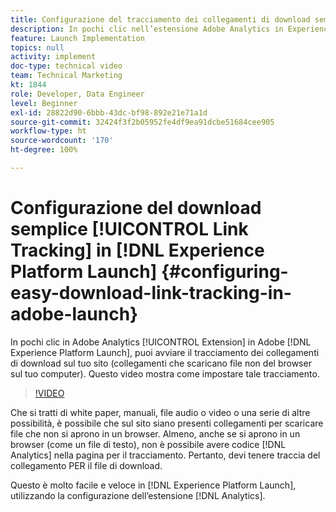 ```yaml
---
title: Configurazione del tracciamento dei collegamenti di download semplice in Experience Platform Launch
description: In pochi clic nell’estensione Adobe Analytics in Experience Platform Launch, puoi iniziare a monitorare i collegamenti di download sul tuo sito (collegamenti che scaricano file non-browser sul tuo computer). Questo video mostra come impostare tale tracciamento.
feature: Launch Implementation
topics: null
activity: implement
doc-type: technical video
team: Technical Marketing
kt: 1844
role: Developer, Data Engineer
level: Beginner
exl-id: 28822d90-6bbb-43dc-bf98-892e21e71a1d
source-git-commit: 32424f3f2b05952fe4df9ea91dcbe51684cee905
workflow-type: ht
source-wordcount: '170'
ht-degree: 100%

---
```


# Configurazione del download semplice [!UICONTROL Link Tracking] in [!DNL Experience Platform Launch] {#configuring-easy-download-link-tracking-in-adobe-launch}

In pochi clic in Adobe Analytics [!UICONTROL Extension] in Adobe [!DNL Experience Platform Launch], puoi avviare il tracciamento dei collegamenti di download sul tuo sito (collegamenti che scaricano file non del browser sul tuo computer). Questo video mostra come impostare tale tracciamento.

>[!VIDEO](https://video.tv.adobe.com/v/25762/?quality=12)

Che si tratti di white paper, manuali, file audio o video o una serie di altre possibilità, è possibile che sul sito siano presenti collegamenti per scaricare file che non si aprono in un browser. Almeno, anche se si aprono in un browser (come un file di testo), non è possibile avere codice [!DNL Analytics] nella pagina per il tracciamento. Pertanto, devi tenere traccia del collegamento PER il file di download.

Questo è molto facile e veloce in [!DNL Experience Platform Launch], utilizzando la configurazione dell’estensione [!DNL Analytics].
